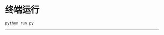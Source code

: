 # 终端运行

```shell
python run.py
```
***********************************************************************************************************************************************************************************************************************************************************************************************************************************************************************************************************************************************************************************************************************************************************************************************************************************************************************************************************
